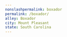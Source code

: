 ```yaml
---
﻿nonslashpermalink: boxador
permalink: /boxador/
alley: Boxador
city: Mount Pleasant
state: South Carolina
---
```

